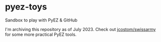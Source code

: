 # pyez-toys
Sandbox to play with PyEZ & GitHub

I'm archiving this repository as of July 2023. Check out [jcostom/swissarmy](https://github.com/jcostom/swissarmy) for some more practical PyEZ tools. 